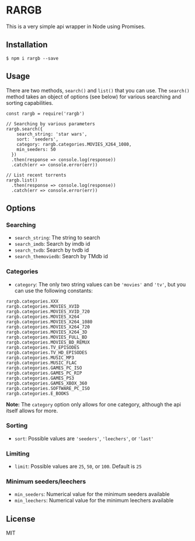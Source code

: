 # RARGB

This is a very simple api wrapper in Node using Promises.

## Installation

```(bash)
$ npm i rargb --save
```

## Usage

There are two methods, `search()` and `list()` that you can use. The `search()` method takes an object of options (see below) for various searching and sorting capabilities.

```(javascript)
const rargb = require('rargb')

// Searching by various parameters
rargb.search({
    search_string: 'star wars',
    sort: 'seeders',
    category: rargb.categories.MOVIES_X264_1080,
    min_seeders: 50
  })
  .then(response => console.log(response))
  .catch(err => console.error(err))

// List recent torrents
rargb.list()
  .then(response => console.log(response))
  .catch(err => console.error(err))
```

## Options

### Searching
- `search_string`: The string to search
- `search_imdb`: Search by imdb id
- `search_tvdb`: Search by tvdb id
- `search_themoviedb`: Search by TMdb id

### Categories
- `category`: The only two string values can be `'movies'` and `'tv'`, but you can use the following constants:

```(javascript)
rargb.categories.XXX
rargb.categories.MOVIES_XVID
rargb.categories.MOVIES_XVID_720
rargb.categories.MOVIES_X264
rargb.categories.MOVIES_X264_1080
rargb.categories.MOVIES_X264_720
rargb.categories.MOVIES_X264_3D
rargb.categories.MOVIES_FULL_BD
rargb.categories.MOVIES_BD_REMUX
rargb.categories.TV_EPISODES
rargb.categories.TV_HD_EPISODES
rargb.categories.MUSIC_MP3
rargb.categories.MUSIC_FLAC
rargb.categories.GAMES_PC_ISO
rargb.categories.GAMES_PC_RIP
rargb.categories.GAMES_PS3
rargb.categories.GAMES_XBOX_360
rargb.categories.SOFTWARE_PC_ISO
rargb.categories.E_BOOKS
```

**Note:** The `category` option only allows for one category, although the api itself allows for more.

### Sorting
- `sort`: Possible values are `'seeders'`, `'leechers'`, or `'last'`

### Limiting
- `limit`: Possible values are `25`, `50`, or `100`. Default is `25`

### Minimum seeders/leechers
- `min_seeders`: Numerical value for the minimum seeders available
- `min_leechers`: Numerical value for the minimum leechers available


## License

MIT
